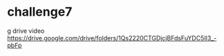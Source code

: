 # challenge7
g drive video
https://drive.google.com/drive/folders/1Qs2220CTGDjcjBFdsFuYDC5Il3_-pbFp 
